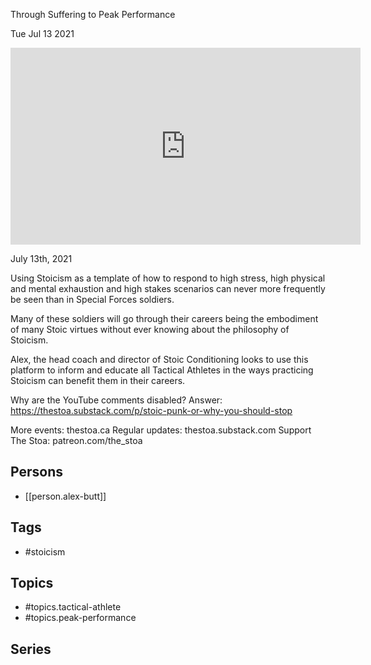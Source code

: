 

 Through Suffering to Peak Performance

Tue Jul 13 2021

<iframe width="560" height="315" src="https://www.youtube.com/embed/yIYQ-16kZ6U" title="Stoicism and the Tactical Athlete: Through Suffering to Peak Performance w/ Alex Butt" frameborder="0" allow="accelerometer; autoplay; clipboard-write; encrypted-media; gyroscope; picture-in-picture" allowfullscreen ></iframe>

July 13th, 2021

Using Stoicism as a template of how to respond to high stress, high physical and mental exhaustion and high stakes scenarios can never more frequently be seen than in Special Forces soldiers.

Many of these soldiers will go through their careers being the embodiment of many Stoic virtues without ever knowing about the philosophy of Stoicism.

Alex, the head coach and director of Stoic Conditioning looks to use this platform to inform and educate all Tactical Athletes in the ways practicing Stoicism can benefit them in their careers.

Why are the YouTube comments disabled? Answer: https://thestoa.substack.com/p/stoic-punk-or-why-you-should-stop

More events: thestoa.ca
Regular updates: thestoa.substack.com
Support The Stoa: patreon.com/the_stoa

## Persons

- [[person.alex-butt]]

## Tags

- #stoicism

## Topics

- #topics.tactical-athlete
- #topics.peak-performance

## Series




